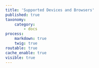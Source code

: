 ```yaml
---
title: 'Supported Devices and Browsers'
published: true
taxonomy:
    category:
        - docs
process:
    markdown: true
    twig: true
routable: true
cache_enable: true
visible: true
---
```

